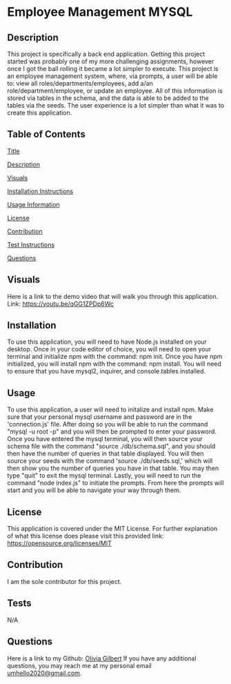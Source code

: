 # Employee Management MYSQL

## Description
    
This project is specifically a back end application. Getting this project started was probably one of my more challenging assignments, however once I got the ball rolling it became a lot simpler to execute. This project is an employee management system, where, via prompts, a user will be able to: view all roles/departments/employees, add a/an role/department/employee, or update an employee. All of this information is stored via tables in the schema, and the data is able to be added to the tables via the seeds. The user experience is a lot simpler than what it was to create this application.
    
## Table of Contents
[Title](#-employee-managment-mysql)

[Description](##-description)

[Visuals](##-visuals)
  
[Installation Instructions](##-installation)

[Usage Information](##-usage)

[License](##-license)

[Contribution](##-contribution)

[Test Instructions](##-tests)

[Questions](##-questions)

## Visuals

Here is a link to the demo video that will walk you through this application.
Link: https://youtu.be/qGG1ZPDp6Wc

## Installation
    
To use this application, you will need to have Node.js installed on your desktop. Once in your code editor of choice, you will need to open your terminal and initialize npm with the command: npm init. Once you have npm initialized, you will install npm with the command: npm install. You will need to ensure that you have mysql2, inquirer, and console.tables installed.
            
## Usage
    
To use this application, a user will need to initalize and install npm. Make sure that your personal mysql username and password are in the 'connection.js' file. After doing so you will be able to run the command "mysql -u root -p" and you will then be prompted to enter your password. Once you have entered the mysql terminal, you will then source your schema file with the command "source ./db/schema.sql", and you should then have the number of queries in that table displayed. You will then source your seeds with the command 'source ./db/seeds.sql,' which will then show you the number of queries you have in that table. You may then type "quit" to exit the mysql terminal. Lastly, you will need to run the command "node index.js" to initiate the prompts. From here the prompts will start and you will be able to navigate your way through them. 
    
## License 

This application is covered under the MIT License. For further explanation of what this license does please visit this provided link:  https://opensource.org/licenses/MIT
    
## Contribution
    
I am the sole contributor for this project.
  
## Tests
  
N/A
  
## Questions

Here is a link to my Github: [Olivia Gilbert](https://github.com/umhello2020)
If you have any additional questions, you may reach me at my personal email umhello2020@gmail.com.

